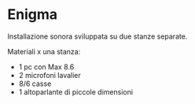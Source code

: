 # Enigma

Installazione sonora sviluppata su due stanze separate.

Materiali x una stanza:
- 1 pc con Max 8.6
- 2 microfoni lavalier
- 8/6 casse
- 1 altoparlante di piccole dimensioni
